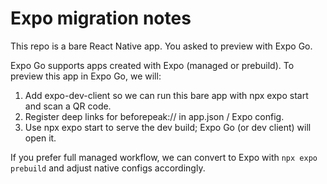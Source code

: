 # Expo migration notes

This repo is a bare React Native app. You asked to preview with Expo Go.

Expo Go supports apps created with Expo (managed or prebuild). To preview this app in Expo Go, we will:

1) Add expo-dev-client so we can run this bare app with npx expo start and scan a QR code.
2) Register deep links for beforepeak:// in app.json / Expo config.
3) Use npx expo start to serve the dev build; Expo Go (or dev client) will open it.

If you prefer full managed workflow, we can convert to Expo with `npx expo prebuild` and adjust native configs accordingly.

